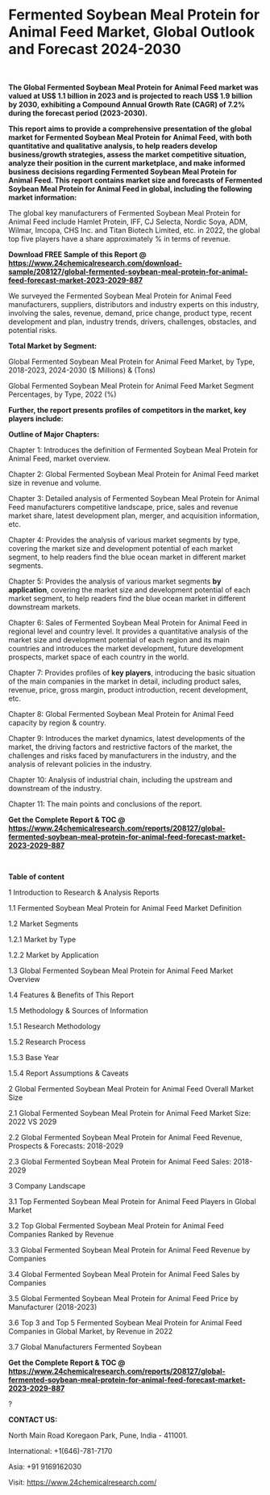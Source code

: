<h1>Fermented Soybean Meal Protein for Animal Feed Market, Global Outlook and Forecast 2024-2030</h1><br/><p><strong>The Global Fermented Soybean Meal Protein for Animal Feed market was valued at US$ 1.1 billion in 2023 and is projected to reach US$ 1.9 billion by 2030, exhibiting a Compound Annual Growth Rate (<strong>CAGR</strong>) of 7.2% during the forecast period (2023-2030).</strong></p>
 
 
 
 <p><strong>This report aims to provide a comprehensive presentation of the global market for Fermented Soybean Meal Protein for Animal Feed, with both quantitative and qualitative analysis, to help readers develop business/growth strategies, assess the market competitive situation, analyze their position in the current marketplace, and make informed business decisions regarding Fermented Soybean Meal Protein for Animal Feed. This report contains market size and forecasts of Fermented Soybean Meal Protein for Animal Feed in global, including the following market information:</strong></p>
 
 
 
 <p>The global key manufacturers of Fermented Soybean Meal Protein for Animal Feed include Hamlet Protein, IFF, CJ Selecta, Nordic Soya, ADM, Wilmar, Imcopa, CHS Inc. and Titan Biotech Limited, etc. in 2022, the global top five players have a share approximately % in terms of revenue.</p>
 
 
 
 <div><b>Download FREE Sample of this Report @ <a href="https://www.24chemicalresearch.com/download-sample/208127/global-fermented-soybean-meal-protein-for-animal-feed-forecast-market-2023-2029-887">https://www.24chemicalresearch.com/download-sample/208127/global-fermented-soybean-meal-protein-for-animal-feed-forecast-market-2023-2029-887</a></b></div>
 
 
 
 <p>We surveyed the Fermented Soybean Meal Protein for Animal Feed manufacturers, suppliers, distributors and industry experts on this industry, involving the sales, revenue, demand, price change, product type, recent development and plan, industry trends, drivers, challenges, obstacles, and potential risks.</p>
 
 
 
 <p><strong>Total Market by Segment:</strong></p>
 
 
 
 <p>Global Fermented Soybean Meal Protein for Animal Feed Market, by Type, 2018-2023, 2024-2030 ($ Millions) & (Tons)</p>
 
 
 
 <p>Global Fermented Soybean Meal Protein for Animal Feed Market Segment Percentages, by Type, 2022 (%)</p>
 
 
 
 <p><strong>Further, the report presents profiles of competitors in the market, <strong>key players</strong> include:</strong></p>
 
 
 
 <p><strong>Outline of Major Chapters:</strong></p>
 
 
 
 <p>Chapter 1: Introduces the definition of Fermented Soybean Meal Protein for Animal Feed, market overview.</p>
 
 
 
 <p>Chapter 2: Global Fermented Soybean Meal Protein for Animal Feed market size in revenue and volume.</p>
 
 
 
 <p>Chapter 3: Detailed analysis of Fermented Soybean Meal Protein for Animal Feed manufacturers competitive landscape, price, sales and revenue market share, latest development plan, merger, and acquisition information, etc.</p>
 
 
 
 <p>Chapter 4: Provides the analysis of various market segments by type, covering the market size and development potential of each market segment, to help readers find the blue ocean market in different market segments.</p>
 
 
 
 <p>Chapter 5: Provides the analysis of various market segments <strong>by application</strong>, covering the market size and development potential of each market segment, to help readers find the blue ocean market in different downstream markets.</p>
 
 
 
 <p>Chapter 6: Sales of Fermented Soybean Meal Protein for Animal Feed in regional level and country level. It provides a quantitative analysis of the market size and development potential of each region and its main countries and introduces the market development, future development prospects, market space of each country in the world.</p>
 
 
 
 <p>Chapter 7: Provides profiles of <strong>key players</strong>, introducing the basic situation of the main companies in the market in detail, including product sales, revenue, price, gross margin, product introduction, recent development, etc.</p>
 
 
 
 <p>Chapter 8: Global Fermented Soybean Meal Protein for Animal Feed capacity by region & country.</p>
 
 
 
 <p>Chapter 9: Introduces the market dynamics, latest developments of the market, the driving factors and restrictive factors of the market, the challenges and risks faced by manufacturers in the industry, and the analysis of relevant policies in the industry.</p>
 
 
 
 <p>Chapter 10: Analysis of industrial chain, including the upstream and downstream of the industry.</p>
 
 
 
 <p>Chapter 11: The main points and conclusions of the report.</p>
 
 
 
 <div><b>Get the Complete Report & TOC @ <a href="https://www.24chemicalresearch.com/reports/208127/global-fermented-soybean-meal-protein-for-animal-feed-forecast-market-2023-2029-887">https://www.24chemicalresearch.com/reports/208127/global-fermented-soybean-meal-protein-for-animal-feed-forecast-market-2023-2029-887</a></b></div>
 
 
 
 <p><br />
 
 <b>Table of content</b></p>
 
 
 
 <p>1 Introduction to Research & Analysis Reports<br />
 
 1.1 Fermented Soybean Meal Protein for Animal Feed Market Definition<br />
 
 1.2 Market Segments<br />
 
 1.2.1 Market by Type<br />
 
 1.2.2 Market by Application<br />
 
 1.3 Global Fermented Soybean Meal Protein for Animal Feed Market Overview<br />
 
 1.4 Features & Benefits of This Report<br />
 
 1.5 Methodology & Sources of Information<br />
 
 1.5.1 Research Methodology<br />
 
 1.5.2 Research Process<br />
 
 1.5.3 Base Year<br />
 
 1.5.4 Report Assumptions & Caveats<br />
 
 2 Global Fermented Soybean Meal Protein for Animal Feed Overall Market Size<br />
 
 2.1 Global Fermented Soybean Meal Protein for Animal Feed Market Size: 2022 VS 2029<br />
 
 2.2 Global Fermented Soybean Meal Protein for Animal Feed Revenue, Prospects & Forecasts: 2018-2029<br />
 
 2.3 Global Fermented Soybean Meal Protein for Animal Feed Sales: 2018-2029<br />
 
 3 Company Landscape<br />
 
 3.1 Top Fermented Soybean Meal Protein for Animal Feed Players in Global Market<br />
 
 3.2 Top Global Fermented Soybean Meal Protein for Animal Feed Companies Ranked by Revenue<br />
 
 3.3 Global Fermented Soybean Meal Protein for Animal Feed Revenue by Companies<br />
 
 3.4 Global Fermented Soybean Meal Protein for Animal Feed Sales by Companies<br />
 
 3.5 Global Fermented Soybean Meal Protein for Animal Feed Price by Manufacturer (2018-2023)<br />
 
 3.6 Top 3 and Top 5 Fermented Soybean Meal Protein for Animal Feed Companies in Global Market, by Revenue in 2022<br />
 
 3.7 Global Manufacturers Fermented Soybean</p>
 
 
 
 <div><b>Get the Complete Report & TOC @ <a href="https://www.24chemicalresearch.com/reports/208127/global-fermented-soybean-meal-protein-for-animal-feed-forecast-market-2023-2029-887">https://www.24chemicalresearch.com/reports/208127/global-fermented-soybean-meal-protein-for-animal-feed-forecast-market-2023-2029-887</a></b></div>
 
 
 
 <p>? </p>
 
 
 
 <p><b>CONTACT US:</b><br />
 
 North Main Road Koregaon Park, Pune, India - 411001.<br />
 
 International: +1(646)-781-7170<br />
 
 Asia: +91 9169162030<br />
 
 Visit: <a href="https://www.24chemicalresearch.com/">https://www.24chemicalresearch.com/</a></p>